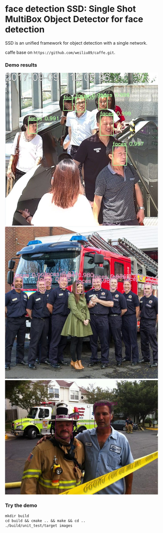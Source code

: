 # face detection SSD: Single Shot MultiBox Object Detector for face detection

SSD is an unified framework for object detection with a single network.

caffe base on `https://github.com/weiliu89/caffe.git`.

### Demo results

![](https://github.com/ZhouKai90/face-detection-ssd-mxnet/blob/master/test/images/image%20(6)_detection.jpg)
![](https://github.com/ZhouKai90/face-detection-ssd-mxnet/blob/master/test/images/image%20(7)_detection.jpg)
![](https://github.com/ZhouKai90/face-detection-ssd-mxnet/blob/master/test/images/image%20(5)_detection.jpg)

### Try the demo

```
mkdir build
cd build && cmake .. && make && cd ..
./build/unit_test/target images
```
